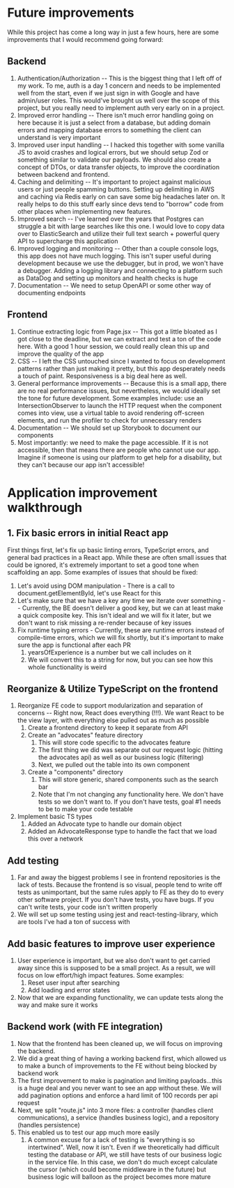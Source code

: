 # Future improvements

While this project has come a long way in just a few hours, here are some improvements that I would recommend going forward:

## Backend

1. Authentication/Authorization -- This is the biggest thing that I left off of my work. To me, auth is a day 1 concern and needs to be implemented well from the start, even if we just sign in with Google and have admin/user roles. This would've brought us well over the scope of this project, but you really need to implement auth very early on in a project.
2. Improved error handling -- There isn't much error handling going on here because it is just a select from a database, but adding domain errors and mapping database errors to something the client can understand is very important
3. Improved user input handling -- I hacked this together with some vanilla JS to avoid crashes and logical errors, but we should setup Zod or something similar to validate our payloads. We should also create a concept of DTOs, or data transfer objects, to improve the coordination between backend and frontend.
4. Caching and delimiting -- It's important to project against malicious users or just people spamming buttons. Setting up delimiting in AWS and caching via Redis early on can save some big headaches later on. It really helps to do this stuff early since devs tend to "borrow" code from other places when implementing new features.
5. Improved search -- I've learned over the years that Postgres can struggle a bit with large searches like this one. I would love to copy data over to ElasticSearch and utilize their full text search + powerful query API to supercharge this application
6. Improved logging and monitoring -- Other than a couple console logs, this app does not have much logging. This isn't super useful during development because we use the debugger, but in prod, we won't have a debugger. Adding a logging library and connecting to a platform such as DataDog and setting up monitors and health checks is huge
7. Documentation -- We need to setup OpenAPI or some other way of documenting endpoints

## Frontend

1. Continue extracting logic from Page.jsx -- This got a little bloated as I got close to the deadline, but we can extract and test a ton of the code here. With a good 1 hour session, we could really clean this up and improve the quality of the app
2. CSS -- I left the CSS untouched since I wanted to focus on development patterns rather than just making it pretty, but this app desperately needs a touch of paint. Responsiveness is a big deal here as well.
3. General performance improvements -- Because this is a small app, there are no real performance issues, but nevertheless, we would ideally set the tone for future development. Some examples include: use an IntersectionObserver to launch the HTTP request when the component comes into view, use a virtual table to avoid rendering off-screen elements, and run the profiler to check for unnecessary renders
4. Documentation -- We should set up Storybook to document our components
5. Most importantly: we need to make the page accessible. If it is not accessible, then that means there are people who cannot use our app. Imagine if someone is using our platform to get help for a disability, but they can't because our app isn't accessible!

# Application improvement walkthrough

## 1. Fix basic errors in initial React app

First things first, let's fix up basic linting errors, TypeScript errors, and general bad practices in a React app. While these are often small issues that could be ignored, it's extremely important to set a good tone when scaffolding an app. Some examples of issues that should be fixed:

1. Let's avoid using DOM manipulation - There is a call to document.getElementById, let's use React for this
2. Let's make sure that we have a key any time we iterate over something -- Currently, the BE doesn't deliver a good key, but we can at least make a quick composite key. This isn't ideal and we will fix it later, but we don't want to risk missing a re-render because of key issues
3. Fix runtime typing errors - Currently, these are runtime errors instead of compile-time errors, which we will fix shortly, but it's important to make sure the app is functional after each PR
   1. yearsOfExperience is a number but we call includes on it
   2. We will convert this to a string for now, but you can see how this whole functionality is weird

## Reorganize & Utilize TypeScript on the frontend

1. Reorganize FE code to support modularization and separation of concerns -- Right now, React does everything (!!!). We want React to be the view layer, with everything else pulled out as much as possible
   1. Create a frontend directory to keep it separate from API
   2. Create an "advocates" feature directory
      1. This will store code specific to the advocates feature
      2. The first thing we did was separate out our request logic (hitting the advocates api) as well as our business logic (filtering)
      3. Next, we pulled out the table into its own component
   3. Create a "components" directory
      1. This will store generic, shared components such as the search bar
      2. Note that I'm not changing any functionality here. We don't have tests so we don't want to. If you don't have tests, goal #1 needs to be to make your code testable
2. Implement basic TS types
   1. Added an Advocate type to handle our domain object
   2. Added an AdvocateResponse type to handle the fact that we load this over a network

## Add testing

1. Far and away the biggest problems I see in frontend repositories is the lack of tests. Because the frontend is so visual, people tend to write off tests as unimportant, but the same rules apply to FE as they do to every other software project. If you don't have tests, you have bugs. If you can't write tests, your code isn't written properly
2. We will set up some testing using jest and react-testing-library, which are tools I've had a ton of success with

## Add basic features to improve user experience

1. User experience is important, but we also don't want to get carried away since this is supposed to be a small project. As a result, we will focus on low effort/high impact features. Some examples:
   1. Reset user input after searching
   2. Add loading and error states
2. Now that we are expanding functionality, we can update tests along the way and make sure it works

## Backend work (with FE integration)

1. Now that the frontend has been cleaned up, we will focus on improving the backend.
2. We did a great thing of having a working backend first, which allowed us to make a bunch of improvements to the FE without being blocked by backend work
3. The first improvement to make is pagination and limiting payloads...this is a huge deal and you never want to see an app without these. We will add pagination options and enforce a hard limit of 100 records per api request
4. Next, we split "route.js" into 3 more files: a controller (handles client communications), a service (handles business logic), and a repository (handles persistence)
5. This enabled us to test our app much more easily
   1. A common excuse for a lack of testing is "everything is so intertwined". Well, now it isn't. Even if we theoretically had difficult testing the database or API, we still have tests of our business logic in the service file. In this case, we don't do much except calculate the cursor (which could become middleware in the future) but business logic will balloon as the project becomes more mature
